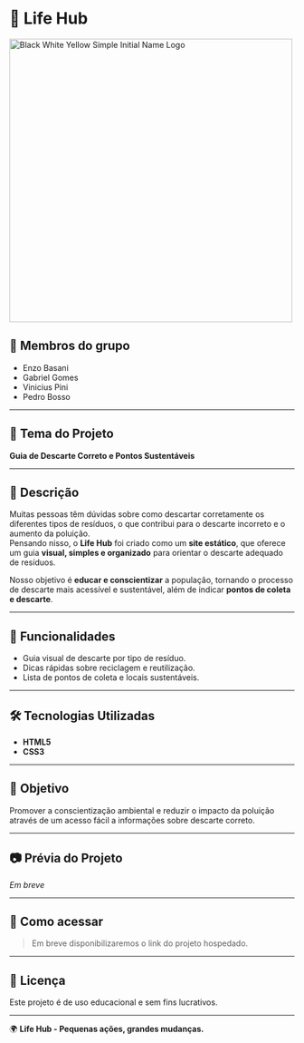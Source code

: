 # 🌱 Life Hub  
<img width="500" height="500" alt="Black White Yellow Simple Initial Name Logo" src="https://github.com/user-attachments/assets/8c4f71a1-0b45-4f1d-b9dc-598002c6011e" />

## 👥 Membros do grupo
- Enzo Basani  
- Gabriel Gomes  
- Vinicius Pini  
- Pedro Bosso  

---

## 📌 Tema do Projeto
**Guia de Descarte Correto e Pontos Sustentáveis**

---

## 📝 Descrição
Muitas pessoas têm dúvidas sobre como descartar corretamente os diferentes tipos de resíduos, o que contribui para o descarte incorreto e o aumento da poluição.  
Pensando nisso, o **Life Hub** foi criado como um **site estático**, que oferece um guia **visual, simples e organizado** para orientar o descarte adequado de resíduos.  

Nosso objetivo é **educar e conscientizar** a população, tornando o processo de descarte mais acessível e sustentável, além de indicar **pontos de coleta e descarte**.  

---

## 🚀 Funcionalidades
- Guia visual de descarte por tipo de resíduo.  
- Dicas rápidas sobre reciclagem e reutilização.  
- Lista de pontos de coleta e locais sustentáveis.  

---

## 🛠️ Tecnologias Utilizadas
- **HTML5**  
- **CSS3**  

---

## 🎯 Objetivo
Promover a conscientização ambiental e reduzir o impacto da poluição através de um acesso fácil a informações sobre descarte correto.  

---

## 📷 Prévia do Projeto
*Em breve*

---

## 📌 Como acessar
> Em breve disponibilizaremos o link do projeto hospedado.  

---

## 📄 Licença
Este projeto é de uso educacional e sem fins lucrativos.  

---
🌍 **Life Hub - Pequenas ações, grandes mudanças.**
